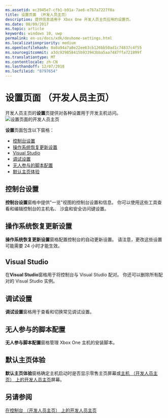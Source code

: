 ```yaml
---
ms.assetid: ec3945e7-cfb1-b91a-7ae6-e767a7227f8a
title: 设置页面 （开发人员主页）
description: 提供信息适用于 Xbox One 开发人员主页应用的设置页。
ms.date: 08/09/2017
ms.topic: article
keywords: windows 10, uwp
permalink: en-us/docs/xdk/devhome-settings.html
ms.localizationpriority: medium
ms.openlocfilehash: 8a0a94a7a8e22ee63cb126bb50ad1c74837c4f55
ms.sourcegitcommit: a3dc929858415b933943bba5aa7487ffa721899f
ms.translationtype: MT
ms.contentlocale: zh-CN
ms.lasthandoff: 12/07/2018
ms.locfileid: "8797654"
---
```

# <a name="settings-page-dev-home"></a>设置页面 （开发人员主页）
   
  
开发人员主页的**设置**页提供对各种设置用于开发主机访问。   
 ![设置页面的开发人员主页](images/devhome_settings.png)   
  
**设置**页面包含以下窗格：   
 
   *  [控制台设置](#ID4EEB)  
   *  [操作系统恢复更新设置](#ID4EOB)  
   *  [Visual Studio](#ID4EYB)  
   *  [调试设置](#ID4ECC)  
   *  [无人参与的脚本配置](#ID4EMC)  
   *  [默认主页体验](#ID4E3C)  

 
<a id="ID4EEB"></a>

   

## <a name="console-settings"></a>控制台设置  
   
  
**控制台设置**窗格中提供"一览"视图的控制台设置和信息。 你可以使用这些工具查看和编辑控制台的主机名、 沙盒和安全访问键设置。   
  
<a id="ID4EOB"></a>

   

## <a name="os-recovery-update-settings"></a>操作系统恢复更新设置  
   
  
**操作系统恢复更新设置**窗格配置控制台的自动更新设置。 请注意，更改这些设置可能需要 24 小时才能生效。   
  
<a id="ID4EYB"></a>

   

## <a name="visual-studio"></a>Visual Studio  
   
  
在**Visual Studio**窗格用于将控制台与 Visual Studio 配对。 你还可以删除所有配对的 Visual Studio 实例。   
  
<a id="ID4ECC"></a>

   

## <a name="debug-settings"></a>调试设置  
   
  
**调试设置**窗格用于查看和切换常见调试设置。   
  
<a id="ID4EMC"></a>

   

## <a name="unattended-script-configuration"></a>无人参与的脚本配置  
   
  
**无人参与脚本配置**窗格管理 Xbox One 主机的安装脚本。   
  
<a id="ID4E3C"></a>

   

## <a name="default-home-experience"></a>默认主页体验  
   
  
**默认主页体验**窗格确定主机启动时是否显示零售主页屏幕或[主机 （开发人员主页） 上的开发人员主页](dev-home.md)屏幕。   
  
<a id="ID4EJD"></a>

   

## <a name="see-also"></a>另请参阅  
 [在控制台 （开发人员主页） 上的开发人员主页](dev-home.md)

  